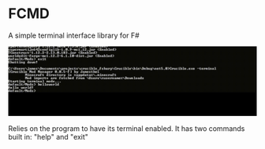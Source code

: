 # FCMD
A simple terminal interface library for F#

![FCMD Demo](FCMD_Demo.gif)

Relies on the program to have its terminal enabled. It has two commands built in: "help" and "exit"
